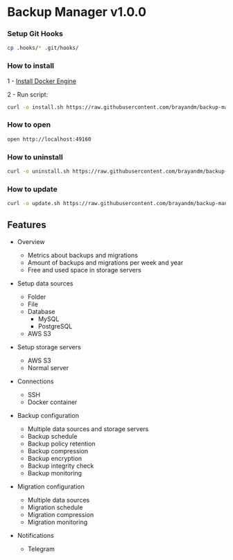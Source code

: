 # Backup Manager v1.0.0

### Setup Git Hooks

```bash
cp .hooks/* .git/hooks/
```

### How to install

1 - [Install Docker Engine](https://docs.docker.com/engine/install/)

2 - Run script:

```bash
curl -o install.sh https://raw.githubusercontent.com/brayandm/backup-manager/1.0.0/install.sh && chmod +x install.sh && (sudo VERSION=1.0.0 ./install.sh || true) && rm install.sh
```

### How to open

```bash
open http://localhost:49160
```

### How to uninstall

```bash
curl -o uninstall.sh https://raw.githubusercontent.com/brayandm/backup-manager/1.0.0/uninstall.sh && chmod +x uninstall.sh && (sudo ./uninstall.sh || true) && rm uninstall.sh
```

### How to update

```bash
curl -o update.sh https://raw.githubusercontent.com/brayandm/backup-manager/1.0.0/update.sh && chmod +x update.sh && (sudo VERSION=1.0.0 ./update.sh || true) && rm update.sh
```

## Features

-   Overview

    -   Metrics about backups and migrations
    -   Amount of backups and migrations per week and year
    -   Free and used space in storage servers

-   Setup data sources
    -   Folder
    -   File
    -   Database
        -   MySQL
        -   PostgreSQL
    -   AWS S3
-   Setup storage servers
    -   AWS S3
    -   Normal server
-   Connections
    -   SSH
    -   Docker container
-   Backup configuration
    -   Multiple data sources and storage servers
    -   Backup schedule
    -   Backup policy retention
    -   Backup compression
    -   Backup encryption
    -   Backup integrity check
    -   Backup monitoring
-   Migration configuration
    -   Multiple data sources
    -   Migration schedule
    -   Migration compression
    -   Migration monitoring
-   Notifications
    -   Telegram
